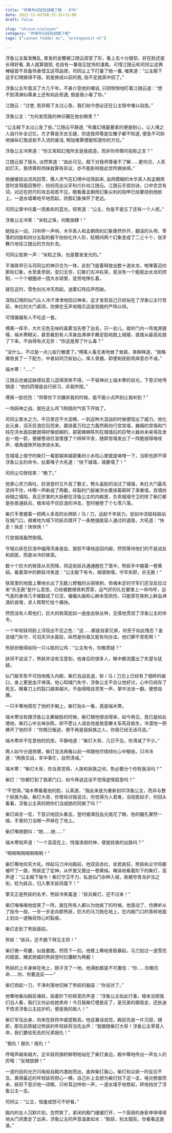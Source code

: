 ```yaml
---
title: "师尊年纪轻轻就瞎了眼 - 076"
date: 2021-11-02T00:32:32+13:00
draft: false

slug: "shizun-xialeyan"
category: "师尊年纪轻轻就瞎了眼"
tags: ["cannon fodder mc", "protagonist ml"]

---
```


浮鱼公主鬓发散乱, 束发的金簪被江随云捏变了形，看上去十分狼狈，好在脸还是长得好看, 美人就算狼狈, 也自有一番我见犹怜的凄美。可惜江随云和司同尘这俩棒槌皆不具备怜香惜玉这项品德，司同尘上下打量了她一番, 嗤笑道：“公主殿下这手幻境做得不错，若是换成以前的我, 指不定就真中招了。”

浮鱼公主毕竟活了大几千年，不甚介意他的嘲讽, 只阴恻恻地盯着江随云道：“想不到清渊仙尊身上还有如此奇遇, 倒是我小看了你。”

江随云：“过誉, 若非殿下太过心急，我们如今想必还在公主彀中难以自拔。”

浮鱼公主：“为何发现我的神识藏在他右眼里？”

“公主殿下太过心急了些。”江随云平静道, “布置幻境最要紧的便是耐心，让入境之人自行补全记忆，方才算是天衣无缝，你连我师尊是左撇子都不知道, 便急不可耐地操纵幻鬼说些不入流的废话, 稍加推算便能知道你的方位。”

浮鱼公主冷笑道：“你又焉知幻鬼所言是我捏造，而非你师尊的投影之言？”

江随云摇了摇头, 淡然笑道：“由此可见，殿下对我师尊毫不了解……更何况，人死如灯灭，我师尊和师妹就算有异议，亦不能影响我此世所做抉择。”

他缓缓拔出流风回雪，慑人灵气在幻境中动荡起来, 血肉模糊的木华真人和孟朝雨登时变得面目狰狞，纷纷亮出尖牙利爪扑向江随云。江随云手捏剑诀，口中念念有词，对近在咫尺的攻击视若不见，眼看着孟朝雨幻象尖利的指甲已经要挠到他脸上，一道水墙蓦地平地而起，将那幻象弹开了老远。

司同尘掌中托着一团柔和的蓝光，轻笑道：“公主，你是不是忘了还有一个人呢。”

浮鱼公主冷笑：“米粒之珠，何敢放肆！”

她指尖一动，只听砰一声响，木华真人和孟朝雨的幻象骤然炸开，翻滚的头颅、零落的四肢和四分五裂的躯干纷纷化作人形，眨眼间两个幻象变成了二三十个，张牙舞爪地往江随云的方向扑去。

司同尘低笑一声：“米粒之珠，也是要发发光的。”

平海珠早已与司同尘的神识合为一体，此刻飞旋着释放出数十道水龙，咆哮着迎向那些幻象，水至柔至刚，变幻无穷，幻象们左冲右突，竟没有一个能脱出水龙的控制，一个个被圈进一团大水球里，徒劳地挣扎着。

就在这时，雪色剑光冲天而起，迷雾幻阵应声而破。

深陷幻境的仙门众人冷汗津津地回过神来，这才发现自己已经站在了浮鱼公主行宫前，朱红的大门紧闭，仿佛在无声地暗示这座宫殿的严阵以待。

可惜偏偏有人不吃这一套。

傅离一挥手，大片无色无味的毒雾当先卷了出去，只一会儿，就听门内一阵鬼哭狼嚎，端木寒眼尖，甚至看到有人浑身血淋淋手舞足蹈地跑上城楼，直接从最高处跳了下来，不由得有点无奈：“你这是用了什么毒？”

“没什么，不过是一点儿蚁行散罢了。”傅离人畜无害地耸了耸肩，笑眯眯道，“我略微改良了一下配方，中者如同万蚁钻心，痒入骨髓，即便剥皮削肉痒意亦不减。”

端木寒：“……”

江随云也被这缺德玩意儿逗得哭笑不得，一不留神对上端木寒的目光，下意识地甩锅道：“他的药理是自行研习，非我所授。”

傅离一脸忧伤：“师尊你下次嫌弃我的时候，能不能小点声别让我听到？”

一场妖神之战，就在这么鸡飞狗跳的气氛下开始了。

司同尘掌水之力，平日里还不大显眼，一到这种大混战的时候便现出了威力。他化出元身，滔天巨浪应召而来，裹挟着万钧之力轰然砸向行宫宫墙，巍峨的宫墙和门柱在洪水面前脆弱得好像纸糊的，密密麻麻陈列在城墙后的巨弩火器尚未来得及发出一炮一箭，便被卷进巨浪里撞了个碎碎平安，随即宫墙发出了一阵脆弱得咯吱声，墙角缝隙开始渗进水来。

在城墙上值守的柴灯一看那越来越密集的小水柱心里就是咯噔一下，当即也顾不得浮鱼公主的命令，扯着嗓子大吼道：“快下城墙，墙要塌了！”

司同尘勾唇轻笑：“晚了。”

他掌心灵力吞吐，巨浪登时又升高了数丈，劈头盖脸的没过了城墙，朱红大门最先坚持不住，咔嚓一声断成了两截，碎裂的门板被洪水裹挟着砸碎了承重墙，宫墙纷纷随之塌陷，真正厉害的大妖都在浮鱼公主的内殿里，负责城墙守卫的除了柴灯都是些普通妖兵，根本经不住巨浪的冲击，登时被卷了个七零八落。

柴灯手里握着一把两人多高的长柄斩 / 马 / 刀，运起千年妖力，犹如中流砥柱般站在城门口，艰难地为城下的妖兵撑开了一条勉强能容人通过的道路，大吼道：“快走！快走！快快快！”

行宫城墙轰然倒塌。

守城众妖在巨浪中磕得浑身是血，狼狈不堪地逃回内殿，然而等待他们的不是战友和妖医，而是冰冷的铁笼。

数十个巨大的铁笼从天而降，将这些妖兵通通圈在了笼中，熊妖手中握着一卷黄绢，看着笼中的群妖冷笑道：“公主殿下有令，城墙倒塌，守军失职，杀无赦！”

铁笼里的地面上蓦地长出了无数儿臂粗的尖锐铁刺，惊魂未定的守军们还没反应过来“杀无赦”是什么意思，已经被数根铁刺贯穿，运气好的扎在要害上一命呜呼，运气差的身体几乎被戳成了烂泥，偏偏头脑和心肺未受损伤，只能穿在铁刺上鲜血淋漓的哀嚎，求人帮帮忙给个痛快。

然而没有人帮他们，巨大的铁笼犹如一座座血铁丛林，无情地贯彻了浮鱼公主的命令。

一个年轻妖将脸上浮现出不忍之色：“这……都是自家兄弟，何至于如此残忍？虽说城门失守，可滔天洪水面前，纵然是你我又能有何办法，他们罪不至死啊！”

熊妖骄傲得如同一只斗胜的公鸡：“公主有令，你敢质疑？”

妖将不说话了，熊妖并没有注意到，他身后的很多人，眼中都流露出了失望与犹疑。

仙门联军势不可挡地推入内殿，柴灯且战且退，斩 / 马 / 刀刃上已经有了细碎的破口，身上更是血汗淋漓，他心知城门失守，浮鱼公主不会让他好过，心中已经存了死志，眼看刀上的裂口越来越大，不由得暗自苦笑一声，掌中法诀一翻，便想自爆。

一只手蓦地搭在了他的手腕上，柴灯抬头一看，竟是端木寒。

端木寒没有跟浮鱼公主撕破脸的时候，柴灯跟他很谈得来，如今再见，竟已是如此境地，柴灯心中五味杂陈，却不愿让人误会他是故意攀关系苟且偷生，冷漠地一把拂开了他的手：“你既已叛逃，便不再是我妖族之人，你我已经无话可说。”

端木寒并不在意他的抗拒，平静地道：“柴灯大哥，几日不见，你清减了不少。”

两人如今分道扬镳，柴灯没法再像以前一样跟他尽情倾吐心中郁结，只冷冷道：“两族交战，军中事忙，自然清减。”

端木寒：“柴灯大哥，你当真觉得，人族和妖族之间，势必要分个你死我活吗？”

柴灯：“你都打到了我家门口，如今再说这话不觉得虚情假意吗？”

“不觉得。”端木寒看着他的脸，认真道，“我此来是为重新封印浮鱼公主，而非与整个妖族为敌，柴灯大哥，你曾经对我说过，你觉得为人君者，当视民如子，你回头看看，浮鱼公主真的把你们当成她的同族了吗？”

柴灯闻言一怔，下意识地回头看去，登时被满目血光晃花了眼，他的瞳孔骤然一缩，手里的刀当啷一声掉在了地上。

柴灯嘴唇颤抖：“她……她……”

端木寒轻声道：“一个高高在上、恃强凌弱的神，便是妖族的出路吗？”

“啊啊啊啊啊啊啊啊！”

柴灯蓦地仰天大吼，拎起马刀冲向殿前，他双目赤红，状若疯狂，熊妖和众守将都被吓了一跳，熊妖定了定神，从怀里又摸出一卷黄绢，嘲讽地看着阶下的柴灯，高声道：“公主殿下喻令！柴灯守卫不力，私放仙门杂种入城，故褫夺青龙护法之衔，贬为妖兵，归入擎天妖将麾下！”

擎天正是熊妖的名字，熊妖冷笑着道：“妖兵柴灯，还不过来！”

柴灯咯咯咯地低笑了一阵，就在所有人都以为他疯了的时候，他竟动了，仿佛听从了指令一般，一步一步走向那熊妖，巨大的马刀拖在地上，在内殿门口的青砖地面上划出一道触目惊心的裂痕。

柴灯走到了熊妖面前。

熊妖：“妖兵，还不跪下拜见主将！”

柴灯微一弯腰，似是要跪，然而下一刻，他臂上蓦地青筋暴起，马刀划过一道雪亮的扇面，耀武扬威的熊妖登时拦腰断为两截！

熊妖的上半身掉在地上，肠子流了一地，他满脸都是不可置信：“你……你敢抗命……你、你要造反——”

柴灯扬起一刀，干净利落地切掉了熊妖的脑袋：“你说对了。”

他蓦地看向殿前诸妖，指着阶下的铁笼厉声道：“浮鱼公主如此行事，根本没把我们当人看，我们又何必给她卖命！今日我柴灯便是反了，是兄弟的跟我走，还执迷不悟求浮鱼公主庇护的，便是我的敌人！”

柴灯军伍出身，向来在妖将中威望极高，他这番话说完，殿前先是一片沉寂，随即，那先前质疑过熊妖的年轻妖将当先出声：“我跟随柴灯大哥！浮鱼公主草菅人命，我们要给死去的兄弟报仇！”

“报仇！报仇！报仇！”

呼喝声越来越大，近半妖将旗帜鲜明地站在了柴灯身边，殿中蓦地传出一声女人的厉喝：“反贼放肆！”

一道灼目的光芒闪电般自殿内激射而出，直奔柴灯眉心，柴灯和众妖一时反应不及，离得最近的年轻妖将把心一横，自己扑上去想为柴灯挡下这一击，电光劈面而来，妖将下意识地一闭眼，只听耳边哗啦一声，一道水墙平地卷起，砰地挡住了浮鱼公主一击。

司同尘：“公主，恼羞成怒可不好看。”

殿内的女人沉默片刻，忽然笑了，紧闭的殿门缓缓打开，一个孱弱的身影哆哆嗦嗦地从门洞里走了出来，浮鱼公主的声音温柔如水：“鲛妖，别太猖狂，你看看这是谁。”
